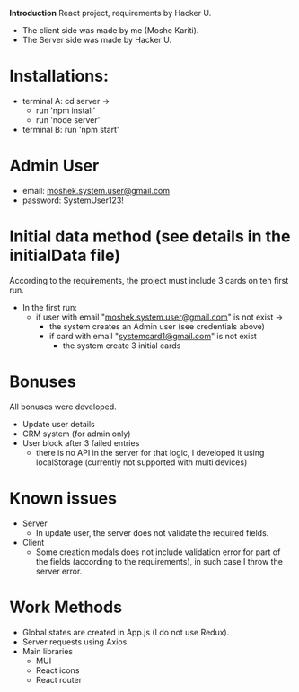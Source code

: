 **Introduction**
React project, requirements by Hacker U.
- The client side was made by me (Moshe Kariti).
- The Server side was made by Hacker U.

# Installations:
- terminal A: cd server -> 
  - run 'npm install'
  - run 'node server'
- terminal B: run 'npm start'

# Admin User 
- email: moshek.system.user@gmail.com
- password: SystemUser123!

# Initial data method (see details in the initialData file)
According to the requirements, the project must include 3 cards on teh first run.
- In the first run:
  - if user with email "moshek.system.user@gmail.com" is not exist -> 
      - the system creates an Admin user (see credentials above)
    - if card with email "systemcard1@gmail.com" is not exist
      - the system create 3 initial cards

# Bonuses
All bonuses were developed.
- Update user details
- CRM system (for admin only)
- User block after 3 failed entries
  - there is no API in the server for that logic, I developed it using localStorage (currently not supported with multi devices)


# Known issues
- Server
  - In update user, the server does not validate the required fields.
- Client
  - Some creation modals does not include validation error for part of the fields (according to the requirements), in such case I throw the server error.

# Work Methods
- Global states are created in App.js (I do not use Redux).
- Server requests using Axios.
- Main libraries
  - MUI
  - React icons
  - React router